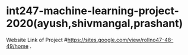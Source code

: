 # int247-machine-learning-project-2020(ayush,shivmangal,prashant)
Website Link of Project
#https://sites.google.com/view/rollno47-48-49/home
.
